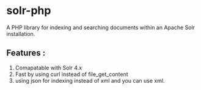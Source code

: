 solr-php
========

A PHP library for indexing and searching documents within an Apache Solr installation.



Features : 
-------------------------------------------------
1. Comapatable with Solr 4.x
2. Fast by using curl instead of file_get_content
3. using json for indexing instead of xml and you can use xml.
